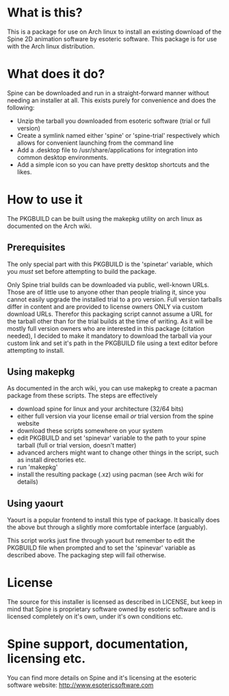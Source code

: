 # What is this?
This is a package for use on Arch linux to install an existing download of the Spine 2D animation software by esoteric software. This package is for use with the Arch linux distribution.

# What does it do?
Spine can be downloaded and run in a straight-forward manner without needing an installer at all. This exists purely for convenience and does the following:
 * Unzip the tarball you downloaded from esoteric software (trial or full version)
 * Create a symlink named either 'spine' or 'spine-trial' respectively which allows for convenient launching from the command line
 * Add a .desktop file to /usr/share/applications for integration into common desktop environments.
 * Add a simple icon so you can have pretty desktop shortcuts and the likes.

# How to use it
The PKGBUILD can be built using the makepkg utility on arch linux as documented on the Arch wiki.

## Prerequisites
The only special part with this PKGBUILD is the 'spinetar' variable, which you *must* set before attempting to build the package.

Only Spine trial builds can be downloaded via public, well-known URLs. Those are of little use to anyone other than people trialing it, since you cannot easily upgrade the installed trial to a pro version. Full version tarballs differ in content and are provided to license owners ONLY via custom download URLs. Therefor this packaging script cannot assume a URL for the tarball other than for the trial builds at the time of writing. As it will be mostly full version owners who are interested in this package (citation needed), I decided to make it mandatory to download the tarball via your custom link and set it's path in the PKGBUILD file using a text editor before attempting to install.

## Using makepkg
As documented in the arch wiki, you can use makepkg to create a pacman package from these scripts. The steps are effectively
 * download spine for linux and your architecture (32/64 bits)
  * either full version via your license email *or* trial version from the spine website
 * download these scripts somewhere on your system
 * edit PKGBUILD and set 'spinevar' variable to the path to your spine tarball (full or trial version, doesn't matter)
 * advanced archers might want to change other things in the script, such as install directories etc.
 * run 'makepkg'
 * install the resulting package (.xz) using pacman (see Arch wiki for details)

## Using yaourt
Yaourt is a popular frontend to install this type of package. It basically does the above but through a slightly more comfortable interface (arguably).

This script works just fine through yaourt but remember to edit the PKGBUILD file when prompted and to set the 'spinevar' variable as described above. The packaging step will fail otherwise.

# License
The source for this installer is licensed as described in LICENSE, but keep in mind that Spine is proprietary software owned by esoteric software and is licensed completely on it's own, under it's own conditions etc.

# Spine support, documentation, licensing etc.
You can find more details on Spine and it's licensing at the esoteric software website: <http://www.esotericsoftware.com>
